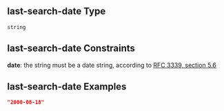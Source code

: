 ## last-search-date Type

`string`

## last-search-date Constraints

**date**: the string must be a date string, according to [RFC 3339, section 5.6](https://tools.ietf.org/html/rfc3339 "check the specification")

## last-search-date Examples

```json
"2000-08-18"
```
